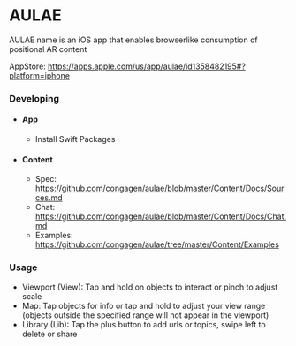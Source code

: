 # AULAE

AULAE name is an iOS app that enables browserlike consumption of positional AR content

AppStore: https://apps.apple.com/us/app/aulae/id1358482195#?platform=iphone


### Developing
- #### App
  - Install Swift Packages

- #### Content
  - Spec: https://github.com/congagen/aulae/blob/master/Content/Docs/Sources.md
  - Chat: https://github.com/congagen/aulae/blob/master/Content/Docs/Chat.md
  - Examples: https://github.com/congagen/aulae/tree/master/Content/Examples

### Usage

- Viewport (View):
Tap and hold on objects to interact or pinch to adjust scale
- Map:
Tap objects for info or tap and hold to adjust your view range (objects outside the specified range will not appear in the viewport)
- Library (Lib):
Tap the plus button to add urls or topics, swipe left to delete or share
